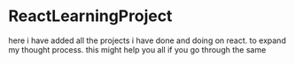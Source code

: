 # ReactLearningProject
here i have added all the projects i have done and doing on react. to expand my thought process. this might help you all if you go through the same
